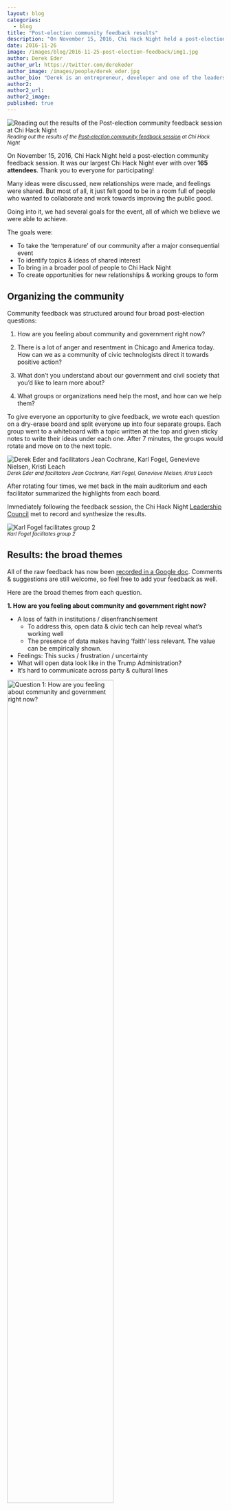 ```yaml
---
layout: blog
categories: 
  - blog
title: "Post-election community feedback results"
description: "On November 15, 2016, Chi Hack Night held a post-election community feedback session.  It was our largest Chi Hack Night ever with over 165 attendees. Thank you to everyone for participating! Many ideas were discussed, new relationships were made, and feelings were shared. But most of all, it just felt good to be in a room full of people who wanted to collaborate and work towards improving the public good."
date: 2016-11-26
image: /images/blog/2016-11-25-post-election-feedback/img1.jpg
author: Derek Eder
author_url: https://twitter.com/derekeder
author_image: /images/people/derek_eder.jpg
author_bio: "Derek is an entrepreneur, developer and one of the leaders of the civic technology community in Chicago. He is a co-founder and partner at DataMade — a company that tells stories and builds tools with data — and is the lead organizer for Chi Hack Night."
author2: 
author2_url: 
author2_image: 
published: true
---
```


<p class="text-center"><img src="/images/blog/2016-11-25-post-election-feedback/img1.jpg" alt="Reading out the results of the Post-election community feedback session at Chi Hack Night" class="img-thumbnail"/><br />

<small>
    <em>Reading out the results of the <a href='https://chihacknight.org/events/2016/11/15/post-election-community-feedback-session.html'>Post-election community feedback session</a> at Chi Hack Night</em>
</small>
</p>

On November 15, 2016, Chi Hack Night held a post-election community feedback session. It was our largest Chi Hack Night ever with over **165 attendees**. Thank you to everyone for participating!

Many ideas were discussed, new relationships were made, and feelings were shared. But most of all, it just felt good to be in a room full of people who wanted to collaborate and work towards improving the public good.

Going into it, we had several goals for the event, all of which we believe we were able to achieve. 

The goals were:

* To take the ‘temperature’ of our community after a major consequential event
* To identify topics & ideas of shared interest
* To bring in a broader pool of people to Chi Hack Night 
* To create opportunities for new relationships & working groups to form

## Organizing the community

Community feedback was structured around four broad post-election questions:

1. How are you feeling about community and government right now?

2. There is a lot of anger and resentment in Chicago and America today. How can we as a community of civic technologists direct it towards positive action?

3. What don’t you understand about our government and civil society that you’d like to learn more about?

4. What groups or organizations need help the most, and how can we help them?

To give everyone an opportunity to give feedback, we wrote each question on a dry-erase board and split everyone up into four separate groups. Each group went to a whiteboard with a topic written at the top and given sticky notes to write their ideas under each one. After 7 minutes, the groups would rotate and move on to the next topic.

<p class="text-center"><img src="/images/blog/2016-11-25-post-election-feedback/img2.jpg" alt="Derek Eder and facilitators Jean Cochrane, Karl Fogel, Genevieve Nielsen, Kristi Leach" class="img-thumbnail"/><br />

<small>
    <em>Derek Eder and facilitators Jean Cochrane, Karl Fogel, Genevieve Nielsen, Kristi Leach</em>
</small>
</p>

After rotating four times, we met back in the main auditorium and each facilitator summarized the highlights from each board. 

Immediately following the feedback session, the Chi Hack Night [Leadership Council](http://chihacknight.org/leadership-council.html) met to record and synthesize the results.

<p class="text-center"><img src="/images/blog/2016-11-25-post-election-feedback/img3.jpg" alt="Karl Fogel facilitates group 2" class="img-thumbnail"/><br />

<small>
    <em>Karl Fogel facilitates group 2</em>
</small>
</p>

## Results: the broad themes 

All of the raw feedback has now been [recorded in a Google doc](https://docs.google.com/document/d/1LcB5wI43AM7sKwJ7FGJhTVJosH6egBcKKkioSgfoG4w/edit). Comments & suggestions are still welcome, so feel free to add your feedback as well.

Here are the broad themes from each question.

**1. How are you feeling about community and government right now?**

* A loss of faith in institutions / disenfranchisement
    * To address this, open data & civic tech can help reveal what’s working well
    * The presence of data makes having ‘faith’ less relevant. The value can be empirically shown.
* Feelings: This sucks / frustration / uncertainty
* What will open data look like in the Trump Administration?
* It’s hard to communicate across party & cultural lines

<p class="text-center"><img src="/images/blog/2016-11-25-post-election-feedback/img5-1.jpg" alt="Question 1: How are you feeling about community and government right now?" class="img-thumbnail" style='width: 70%;'/><br />

<small>
    <em>Question 1: How are you feeling about community and government right now?</em>
</small>
</p>

**2. There is a lot of anger and resentment in Chicago and America today. How can we as a community of civic technologies direct it towards positive action?**

* We can design neighborhood and community forums
* Fight to end echo chambers
* Publicize civic apps that already exist
* How to convey tone in social media?
* Combating fake news: truth ratings or fact checkers
* Protect the most vulnerable in our society

<p class="text-center"><img src="/images/blog/2016-11-25-post-election-feedback/img5-2.jpg" alt="Question 2: There is a lot of anger and resentment in Chicago and America today. How can we as a community of civic technologies direct it towards positive action?" class="img-thumbnail" style='width: 70%;'/><br />

<small>
    <em>Question 2: There is a lot of anger and resentment in Chicago and America today. How can we as a community of civic technologies direct it towards positive action?</em>
</small>
</p>

**3. What don't you understand about our government and civil society that you'd like to learn more about?**

* The voting process
* How does government work?
* How to participate more in government

<p class="text-center"><img src="/images/blog/2016-11-25-post-election-feedback/img5-3.jpg" alt="Question 3: What don't you understand about our government and civil society that you'd like to learn more about?" class="img-thumbnail" style='width: 70%;'/><br />

<small>
    <em>Question 3: What don't you understand about our government and civil society that you'd like to learn more about?</em>
</small>
</p>

**4. What groups or organizations need help the most and how can we help them?**

Who needs help?

* The LGBTQ community
* Women
* Residents of the rust belt
* Local grassroots organizations
* Climate change victims
* Immigrants
* Recipients of government services
* Targets of Islamophobia

How can we help them?

* Consider alternatives to the false equivalency: those who help and those who are helped
* Don't re-invent the wheel:
    * Connect people with other people, including connect ChiHackNight with other existing communities
    * Breaking down echo chambers (bridging urban-rural, bridging race, bridging etc)
    * Provide support
        * Discussion
        * Safe spaces
* Connect people (especially marginalized groups) with resources/information
    * Create guides
    * Encourage civic engagement by lowering barriers to entry

<p class="text-center"><img src="/images/blog/2016-11-25-post-election-feedback/img5-4.jpg" alt="Question 4: What groups or organizations need help the most and how can we help them?" class="img-thumbnail" style='width: 70%;'/><br />

<small>
    <em>Question 4: What groups or organizations need help the most and how can we help them?</em>
</small>
</p>

## Synthesis: Chi Hack Night’s goals & values

After reading through the feedback, the Chi Hack Night Leadership Council identified the **goals** that we as a community should now strive towards. 

Chi Hack Night will strive to:

* Be a space for discussion and cross-sector connections
* Restore faith in our government and civic institutions
* Commit to fight disenfranchisement
* Facilitate community conversations online, offline & across political, social and geographic boundaries
* Commit to an aggressive campaign to diversify Chi Hack Night
* Get outside of our civic tech bubble
    * Look into satellite / partner events
    * Develop Chi Hack Night press kit to broaden our reach
* Through our presenters and breakout groups, seek to improve:
    * Digital skills (development, implementation, data, cryptography)
    * Civic literacy (how government works and how to participate)
    * Media literacy (data journalism, visualization)
* Provide expertise and guidance on the ethics of using open data & building technology
* Maximize our impact through specialization (tech, policy, events, trainings)

We also revisited our **core values** as a group. To re-affirm, Chi Hack Night is:

* A safe space where all are welcome regardless of race, religion, creed, political ideology or technical ability 
* Governed by the community, open and accountable
* In service of the entire Chicago-land region
* Non-partisan, but not neutral

<p class="text-center"><img src="/images/blog/2016-11-25-post-election-feedback/img4.jpg" alt="Group 4 discusses in the Braintree cafeteria" class="img-thumbnail"/><br />

<small>
    <em>Group 4 discusses in the Braintree cafeteria</em>
</small>
</p>

## Onward

America is a different place than it was less than a month ago. And with this change, Chi Hack Night itself will adapt. It’s what we've always done since we started over 4 ½ years ago, from [rebranding](https://chihacknight.org/blog/2015/05/12/introducing-chi-hack-night.html), to [moving spaces](https://chihacknight.org/blog/2015/12/22/chi-hack-night-2015-year-in-review.html) to [forming our leadership council](https://chihacknight.org/blog/2015/01/06/open-gov-hack-night-2014-year-in-review.html). This is just the latest iteration, and it will not be our last.

On this Thanksgiving break, it’s also important to remember and be thankful for the community we have built. It is something that 165 people spent their Tuesday night with us collaborating, networking, learning and building. 

Our melting pot of technologists, journalists, researchers, government workers, students, advocates and curious citizens creates a space for innovation and collaboration that is both rare and valuable. Our mission to use data and technology to support, and serve the public good is more important now than it ever was.

Now let’s get to work. Thank you again to everyone for participating. And, as always, we’ll see you next Tuesday!
